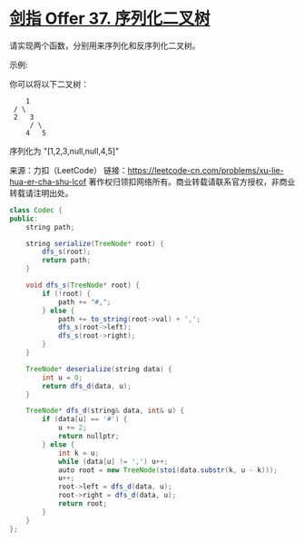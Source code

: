# [剑指 Offer 37. 序列化二叉树](https://leetcode-cn.com/problems/xu-lie-hua-er-cha-shu-lcof/)

请实现两个函数，分别用来序列化和反序列化二叉树。

示例: 

你可以将以下二叉树：

    	1
     / \
     2   3
         / \
        4   5


序列化为 "[1,2,3,null,null,4,5]"

来源：力扣（LeetCode）
链接：https://leetcode-cn.com/problems/xu-lie-hua-er-cha-shu-lcof
著作权归领扣网络所有。商业转载请联系官方授权，非商业转载请注明出处。

```java
class Codec {
public:
    string path;

    string serialize(TreeNode* root) {
        dfs_s(root);
        return path;
    }

    void dfs_s(TreeNode* root) {
        if (!root) {
            path += "#,";
        } else {
            path += to_string(root->val) + ',';
            dfs_s(root->left);
            dfs_s(root->right);
        }
    }

    TreeNode* deserialize(string data) {
        int u = 0;
        return dfs_d(data, u);
    }

    TreeNode* dfs_d(string& data, int& u) {
        if (data[u] == '#') {
            u += 2;
            return nullptr;
        } else {
            int k = u;
            while (data[u] != ',') u++;
            auto root = new TreeNode(stoi(data.substr(k, u - k)));
            u++;
            root->left = dfs_d(data, u);
            root->right = dfs_d(data, u);
            return root;
        }
    }
};
```


